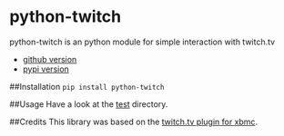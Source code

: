 python-twitch
==================

python-twitch is an python module for simple interaction with twitch.tv

* [github version]
* [pypi version]

##Installation
`pip install python-twitch`

##Usage
Have a look at the [test](./test) directory.

##Credits
This library was based on the [twitch.tv plugin for xbmc](https://github.com/StateOfTheArt89/Twitch.tv-on-XBMC).

[pypi version]: https://pypi.python.org/pypi/python-twitch/
[github version]: https://github.com/ingwinlu/python-twitch